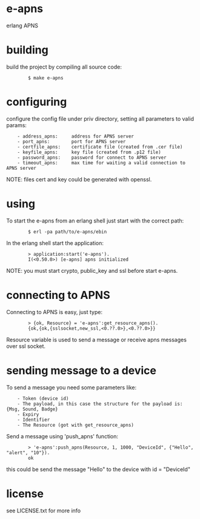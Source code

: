 e-apns
======

erlang APNS 

building
======

build the project by compiling all source code:


			$ make e-apns
			
configuring
======

configure the config file under priv directory, setting all parameters to valid params:

		- address_apns:		address for APNS server
		- port_apns:		port for APNS server
		- certfile_apns:	certificate file (created from .cer file)
		- keyfile_apns:		key file (created from .p12 file)
		- password_apns:	password for connect to APNS server 
		- timeout_apns:		max time for waiting a valid connection to APNS server

NOTE: files cert and key could be generated with openssl.


using
======

To start the e-apns from an erlang shell just start with the correct path:

			$ erl -pa path/to/e-apns/ebin
			
In the erlang shell start the application:

			> application:start('e-apns').
			I(<0.50.0>) [e-apns] apns initialized
			
NOTE: you must start crypto, public_key and ssl before start e-apns.


connecting to APNS
======

Connecting to APNS is easy, just type:

			> {ok, Resource} = 'e-apns':get_resource_apns().
			{ok,{ok,{sslsocket,new_ssl,<0.??.0>},<0.??.0>}}
			
Resource variable is used to send a message or receive apns messages over ssl socket.

sending message to a device
======

To send a message you need some parameters like:

		- Token (device id)
		- The payload, in this case the structure for the payload is: {Msg, Sound, Badge}
		- Expiry
		- Identifier
		- The Resource (got with get_resource_apns)

Send a message using 'push_apns' function:

			> 'e-apns':push_apns(Resource, 1, 1000, "DeviceId", {"Hello", "alert", "10"}).
			ok
			
this could be send the message "Hello" to the device with id = "DeviceId"

license
======

see LICENSE.txt for more info
